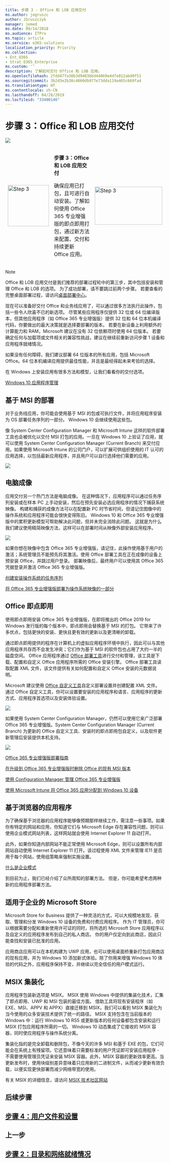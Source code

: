 ```yaml
---
title: 步骤 3 - Office 和 LOB 应用交付
ms.author: jogruszc
author: JGruszczyk
manager: jemed
ms.date: 09/14/2018
ms.audience: ITPro
ms.topic: article
ms.service: o365-solutions
localization_priority: Priority
ms.collection:
- Ent_O365
- Strat_O365_Enterprise
ms.custom: ''
description: 了解如何交付 Office 和 LOB 应用。
ms.openlocfilehash: 2fdd47fa38b3d9403bbd44869e4dfe012abd0f51
ms.sourcegitcommit: 3b2d3e2b38c4860db977e73dda119a465c669fa4
ms.translationtype: HT
ms.contentlocale: zh-CN
ms.lasthandoff: 04/28/2019
ms.locfileid: "33400146"
---
```

# <a name="step-3-office-and-lob-app-delivery"></a>步骤 3：Office 和 LOB 应用交付

![](media/step-3-office-and-lob-app-delivery-media/step-3-office-and-lob-app-delivery-media-1.png)

<table>
<thead>
<td><img src="media/desktop-deployment-center-home-media/desktop-deployment-center-home-media-6.png" alt="Step 3" height="130" width="130" /></td>
<td><p><strong>步骤 3：Office 和 LOB 应用交付</strong></p>
<p>确保应用已打包，且可进行自动安装。了解如何使用 Office 365 专业增强版的即点即用打包，通过新方法来配置、交付和持续更新 Office 应用。</p></td>
<td><a href="https://aka.ms/ddev3" target="_blank"><img src="media/desktop-deployment-center-home-media/desktop-deployment-center-home-media-16.png" alt="Step 3" height="120" width="213" /></a></td>
</thead>
</table>

>[!NOTE]
>Office 和 LOB 应用交付是我们推荐的部署过程轮中的第三步，其中包括安装和管理 Office 和 LOB 的选项。 为了成功部署，请不要跳过前两个步骤。  若要查看的完整桌面部署过程，请访问[桌面部署中心](https://aka.ms/HowToShift)。
>

现在可以准备好交付 Office 和业务线应用了，可以通过很多方法执行此操作，包括一些令人欣喜不已的新选项。 尽管某些应用程序仅提供 32 位或 64 位编译版本，但其他应用程序（如 Office 365 专业增强版）提供 32 位和 64 位本机编译代码，你要做出的最大决策就是选择要部署的版本。 若要在新设备上利用额外的计算能力和 RAM，Microsoft 建议在没有 32 位依赖项时使用 64 位版本。 若要确定任何与加载项或文件相关的兼容性挑战，建议在继续前重新访问步骤 1 设备和应用程序就绪情况。

如果没有任何障碍，我们建议部署 64 位版本的所有应用，包括 Microsoft Office。64 位本机编译应用提供最佳性能，并且是最经得起未来考验的选择。

在 Windows 上安装应用有很多方法和模型，让我们看看你的交付选项。

[Windows 10 应用程序管理](https://docs.microsoft.com/zh-CN/windows/application-management/)

## <a name="msi-based-deployments"></a>基于 MSI 的部署

对于业务线应用，你可能会使用基于 MSI 的包或可执行文件，并将应用程序安装为 OS 部署任务序列的一部分。 Windows 10 会继续使用这些包。

像 System Center Configuration Manager 和 Microsoft Intune 这样的软件部署工具也会被优化以交付 MSI 打包的应用。一旦在 Windows 10 上验证了应用，就可以使用 System Center Configuration Manager (Current Branch) 来交付应用。如果使用 Microsoft Intune 的公司门户，可以扩展可供组织使用的 IT 认可的应用选择，以包括最新应用程序，并且用户可以自行选择他们需要的应用。

![](media/step-3-office-and-lob-app-delivery-media/step-3-office-and-lob-app-delivery-media-3.png)

## <a name="pc-imaging"></a>电脑成像

应用交付另一个热门方法是电脑成像。 在这种情况下，应用程序可以通过任务序列安装或在样本 PC 上手动安装，然后在预先安装必选应用程序的情况下捕获系统映像。 构建和捕获的成像方法可以在配置新 PC 时节省时间，但请记住图像中的操作系统和应用程序可能会很快变得陈旧。 Windows 10 和 Office 365 专业增强版中的累积更新模型可帮助解决此问题，但并未完全消除此问题。 这就是为什么我们建议使用精简映像方法，这样可以在部署时间从映像外部安装应用程序。

![](media/step-3-office-and-lob-app-delivery-media/step-3-office-and-lob-app-delivery-media-4.png)

如果你想在映像中包含 Office 365 专业增强版，请记住，此操作使用基于用户的激活；系统管理员不能预先将其激活。使用 Office 部署工具在正在成像的设备上预安装 Office，并跳过用户登录。 部署映像后，最终用户可以使用其 Office 365 凭据登录并激活 Office 365 专业增强版。

[创建安装操作系统的任务序列](https://docs.microsoft.com/zh-CN/sccm/osd/deploy-use/create-a-task-sequence-to-install-an-operating-system)

[将 Office 365 专业增强版部署为操作系统映像的一部分](https://docs.microsoft.com/zh-CN/deployoffice/deploy-office-365-proplus-as-part-of-an-operating-system-image)

## <a name="office-click-to-run"></a>Office 即点即用 

使用即点即用安装 Office 365 专业增强版，在即将推出的 Office 2019 for Windows 发行版的每个版本中，即点即用会替换基于 MSI 的打包。 它带来了许多优点，包括更快的安装、更快且更有效的更新以及更清晰的卸载。 

通过即点即用提供的程序在计算机上的虚拟应用程序环境中执行，因此可以与其他应用程序共存而不会发生冲突；它们作为基于 MSI 的软件包也占用了大约一半的磁盘空间。 Office 应用程序通过 [Office 部署工具](https://www.microsoft.com/en-us/download/details.aspx?id=49117)进行交付和管理，该工具是下载、配置和自定义 Office 应用程序所需的 Office 安装引擎。 Office 部署工具读取配置 XML 文件，该文件提供有关如何配置和自定义 Office 安装的元数据说明。

Microsoft 建议使用 [Office 自定义工具](https://config.office.com/)自定义部署设置并创建配置 XML 文件。 通过 Office 自定义工具，你可以设置要安装的应用程序和语言、应用程序的更新方式、应用程序首选项以及安装体验设置。

![](media/step-3-office-and-lob-app-delivery-media/step-3-office-and-lob-app-delivery-media-7.png)

如果使用 System Center Configuration Manager，仍然可以使用它来广泛部署 Office 365 专业增强版。System Center Configuration Manager (Current Branch) 为更新的 Office 自定义工具、安装时的即点即用包自定义，以及软件更新管理后安装提供本机支持。

![](media/step-3-office-and-lob-app-delivery-media/step-3-office-and-lob-app-delivery-media-6.png)

[Office 365 专业增强版部署指南](https://docs.microsoft.com/zh-CN/deployoffice/deployment-guide-for-office-365-proplus)

[在升级到 Office 365 专业增强版时删除 Office 的现有 MSI 版本](https://docs.microsoft.com/zh-CN/deployoffice/upgrade-from-msi-version)

[使用 Configuration Manager 管理 Office 365 专业增强版](https://docs.microsoft.com/zh-CN/sccm/sum/deploy-use/manage-office-365-proplus-updates)

[使用 Microsoft Intune 将 Office 365 应用分配到 Windows 10 设备](https://docs.microsoft.com/zh-CN/intune/apps-add-office365)

## <a name="browser-based-apps"></a>基于浏览器的应用程序

为了确保基于浏览器的应用程序能够像预期那样继续工作，需注意一些事项。如果你有特定的网站和应用，你知道它们与 Microsoft Edge 存在兼容性问题，则可以使用企业模式网站列表，这样网站就会使用 Internet Explorer 11 自动打开。

此外，如果你知道内部网站不能正常使用 Microsoft Edge，则可以设置所有内部网站自动使用 Internet Explorer 11 打开。该过程使用 XML 文件来管理 IE11 是否用于每个网站，使用组策略来强制实施设置。

[什么是企业模式](https://docs.microsoft.com/zh-CN/internet-explorer/ie11-deploy-guide/what-is-enterprise-mode#what-is-enterprise-mode)

到目前为止，我们已经介绍了众所周知的部署方法。 但是，你可能希望考虑两种新的应用程序部署方法。

## <a name="microsoft-store-for-business"></a>适用于企业的 Microsoft Store 

Microsoft Store for Business 提供了一种灵活的方式，可以大规模地发现、获取、管理和分发 Windows 10 设备的免费和付费应用程序。 作为 IT 管理员，你可以根据需要分配和重新使用许可证的同时，将所选的 Microsoft Store 应用程序以及自定义的应用程序发布到自己的私人商店。 你的用户仅定向到此商店，因此只能查找和安装已批准的应用。

应用商店应用可以在本机构建为 UWP 应用，也可以使用桌面桥重新打包应用商店的现有应用，并为 Windows 10 添加新式体验。除了你用来增强 Windows 10 体验的代码之外，应用程序保持不变，并继续以完全信任的用户模式运行。

## <a name="msix-containerization"></a>MSIX 集装化

应用程序包装新选项是 MSIX。 MSIX 使用 Windows 中提供的集装化技术，汇集了即点即用、UWP 和 MSI 包装的最佳方面。 借助工具将现有安装程序（如 EXE、MSI、APPV 和 APPX）直接迁移到 MSIX，我们可以看到 MSIX 集装化为当今使用的众多安装技术提供了统一的路径。 MSIX 支持包含在当前版本的 Windows 中：运行 Windows 10 RS5 或更新版本的任何设备都包含安装和运行 MSIX 打包应用程序所需的一切。 Windows 10 动态集成了它接收的 MSIX 容器，同时使应用程序与操作系统分离。

集装化指的是完全卸载和删除包，不像今天的许多 MSI 和基于 EXE 的包，它们可能会在系统上有残留项。它还意味着只需要标准的用户凭证即可安装应用程序 - 不需要使用管理员凭证来安装 MSIX 容器。此外，MSIX 容器的更新效率更高。当更新发布时，使用块级别差异意味着只应用新的二进制文件，从而减少更新有效负载，以便实现更快部署而减少网络带宽的使用。

有关 MSIX 的详细信息，请访问 [MSIX 技术社区网站](https://techcommunity.microsoft.com/t5/MSIX/ct-p/MSIX)

## <a name="next-step"></a>后续步骤

## <a name="step-4-user-files-and-settingshttpsakamsmdd4"></a>[步骤 4：用户文件和设置](https://aka.ms/mdd4)

## <a name="previous-step"></a>上一步

## <a name="step-2-directory-and-network-readinesshttpsakamsmdd2"></a>[步骤 2：目录和网络就绪情况](https://aka.ms/mdd2) 
